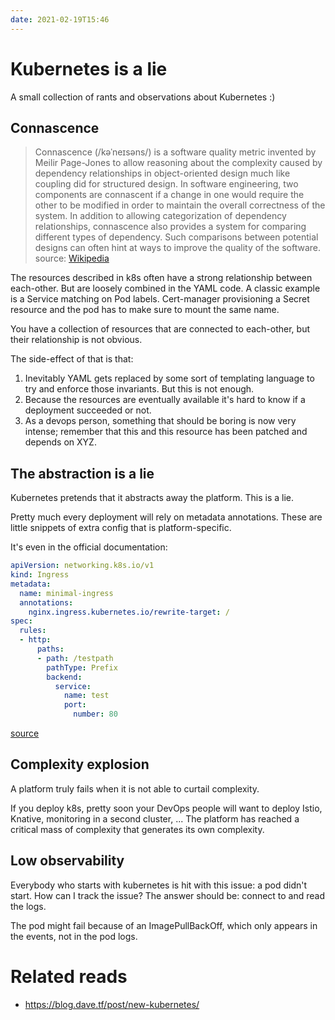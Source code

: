 ```yaml
---
date: 2021-02-19T15:46
---
```


# Kubernetes is a lie

A small collection of rants and observations about Kubernetes :)

## Connascence

> Connascence (/kəˈneɪsəns/) is a software quality metric invented by Meilir
> Page-Jones to allow reasoning about the complexity caused by dependency
> relationships in object-oriented design much like coupling did for
> structured design. In software engineering, two components are connascent if
> a change in one would require the other to be modified in order to maintain
> the overall correctness of the system. In addition to allowing
> categorization of dependency relationships, connascence also provides a
> system for comparing different types of dependency. Such comparisons between
> potential designs can often hint at ways to improve the quality of the
> software.
source: [Wikipedia](https://en.wikipedia.org/wiki/Connascence)

The resources described in k8s often have a strong relationship between
each-other. But are loosely combined in the YAML code. A classic example is
a Service matching on Pod labels. Cert-manager provisioning a Secret
resource and the pod has to make sure to mount the same name.

You have a collection of resources that are connected to each-other, but their
relationship is not obvious.

The side-effect of that is that:

1. Inevitably YAML gets replaced by some sort of templating language to try
   and enforce those invariants. But this is not enough.
2. Because the resources are eventually available it's hard to know if a
   deployment succeeded or not.
3. As a devops person, something that should be boring is now very intense;
   remember that this and this resource has been patched and depends on XYZ.

## The abstraction is a lie

Kubernetes pretends that it abstracts away the platform. This is a lie.

Pretty much every deployment will rely on metadata annotations. These are
little snippets of extra config that is platform-specific.

It's even in the official documentation:

```yaml
apiVersion: networking.k8s.io/v1
kind: Ingress
metadata:
  name: minimal-ingress
  annotations:
    nginx.ingress.kubernetes.io/rewrite-target: /
spec:
  rules:
  - http:
      paths:
      - path: /testpath
        pathType: Prefix
        backend:
          service:
            name: test
            port:
              number: 80
```
[source](https://kubernetes.io/docs/concepts/services-networking/ingress/)

## Complexity explosion

A platform truly fails when it is not able to curtail complexity.

If you deploy k8s, pretty soon your DevOps people will want to deploy Istio,
Knative, monitoring in a second cluster, ... The platform has reached a
critical mass of complexity that generates its own complexity.

## Low observability

Everybody who starts with kubernetes is hit with this issue: a pod didn't
start. How can I track the issue? The answer should be: connect to and read
the logs.

The pod might fail because of an ImagePullBackOff, which only appears in the
events, not in the pod logs.

# Related reads

* https://blog.dave.tf/post/new-kubernetes/
